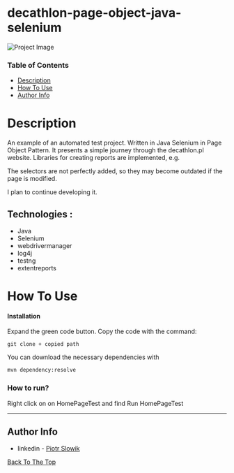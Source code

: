 # decathlon-page-object-java-selenium


![Project Image](project-image-url)


### Table of Contents


- [Description](#description)
- [How To Use](#how-to-use)
- [Author Info](#author-info)


# Description
An example of an automated test project. Written in Java Selenium in Page Object Pattern.
It presents a simple journey through the decathlon.pl website.
Libraries for creating reports are implemented, e.g. 

The selectors are not perfectly added, so they may become outdated if the page is modified.

I plan to continue developing it.

## Technologies :
- Java
- Selenium
- webdrivermanager
- log4j
- testng
- extentreports

# How To Use

#### Installation
Expand the green code button.
Copy the code with the command:
```
git clone + copied path
```
You can download the necessary dependencies with 

```html
mvn dependency:resolve
```

### How to run?


Right click on on HomePageTest and find Run HomePageTest

---


## Author Info

- linkedin - [Piotr Slowik](www.linkedin.com/in/piotrslowik409)

[Back To The Top](#decathlon-page-object-java-selenium)

